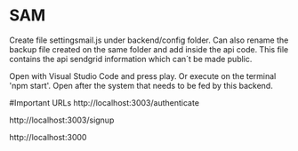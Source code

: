 # SAM

Create file settingsmail.js under backend/config folder. Can also rename the backup file created on the same folder and add inside the api code.
This file contains the api sendgrid information which can´t be made public.

Open with Visual Studio Code and press play. Or execute on the terminal 'npm start'. Open after the system that needs to be fed by this backend.

#Important URLs
http://localhost:3003/authenticate

http://localhost:3003/signup

http://localhost:3000
